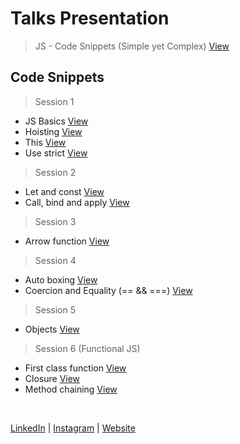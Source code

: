 # Talks Presentation

> JS - Code Snippets (Simple yet Complex) [View](https://github.com/SunnyPuri/presentations/blob/master/js-code-snippets.pdf)


## Code Snippets

> Session 1

* JS Basics [View](https://github.com/SunnyPuri/presentations/blob/master/code-snippets/js-basics.md)
* Hoisting [View](https://github.com/SunnyPuri/presentations/blob/master/code-snippets/js-hoisting.md)
* This [View](https://github.com/SunnyPuri/presentations/blob/master/code-snippets/js-this.md)
* Use strict [View](https://github.com/SunnyPuri/presentations/blob/master/code-snippets/js-use-strict.md)


> Session 2

* Let and const [View](https://github.com/SunnyPuri/presentations/blob/master/code-snippets/js-let-const.md)
* Call, bind and apply [View](https://github.com/SunnyPuri/presentations/blob/master/code-snippets/js-call-bind-apply.md)


> Session 3

* Arrow function [View](https://github.com/SunnyPuri/presentations/blob/master/code-snippets/js-arrow-function.md)


> Session 4

* Auto boxing [View](https://github.com/SunnyPuri/presentations/blob/master/code-snippets/js-auto-boxing.md)
* Coercion and Equality (== && ===) [View](https://github.com/SunnyPuri/presentations/blob/master/code-snippets/js-equality.md)

> Session 5

* Objects [View](https://github.com/SunnyPuri/presentations/blob/master/code-snippets/js-objects.md)


> Session 6 (Functional JS)

* First class function [View](https://github.com/SunnyPuri/presentations/blob/master/code-snippets/js-first-class-function.md)
* Closure [View](https://github.com/SunnyPuri/presentations/blob/master/code-snippets/js-closure.md)
* Method chaining [View](https://github.com/SunnyPuri/presentations/blob/master/code-snippets/js-method-chaining.md)



<br />

[LinkedIn](http://linkedin.com/in/sunnypuri) | [Instagram](https://www.instagram.com/devkode.io/) | [Website](http://learn.devkode.in/)
